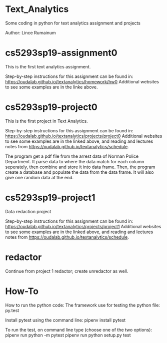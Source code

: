 # Text_Analytics
 Some coding in python for text analytics assignment and projects

Author: Lince Rumainum

# cs5293sp19-assignment0
This is the first text analytics assignment.

Step-by-step instructions for this assignment can be found in: https://oudalab.github.io/textanalytics/homework/hw0 Additional websites to see some examples are in the linke above.

# cs5293sp19-project0
This is the first project in Text Analytics.

Step-by-step instructions for this assignment can be found in: https://oudalab.github.io/textanalytics/projects/project0 Additional websites to see some examples are in the linked above, and reading and lectures notes from https://oudalab.github.io/textanalytics/schedule.

The program get a pdf file from the arrest data of Norman Police Department. It parse data to where the data match for each column seperately, then combine and store it into data frame. Then, the program create a database and populate the data from the data frame. It will also give one random data at the end.


# cs5293sp19-project1
Data redaction project

Step-by-step instructions for this assignment can be found in: https://oudalab.github.io/textanalytics/projects/project1 Additional websites to see some examples are in the linked above, and reading and lectures notes from https://oudalab.github.io/textanalytics/schedule.

# redactor 
Continue from project 1 redactor; create unredactor as well.

# How-To

How to run the python code: The framework use for testing the python file: py.test

Install pytest using the command line: pipenv install pytest

To run the test, on command line type (choose one of the two options): pipenv run python -m pytest pipenv run python setup.py test

